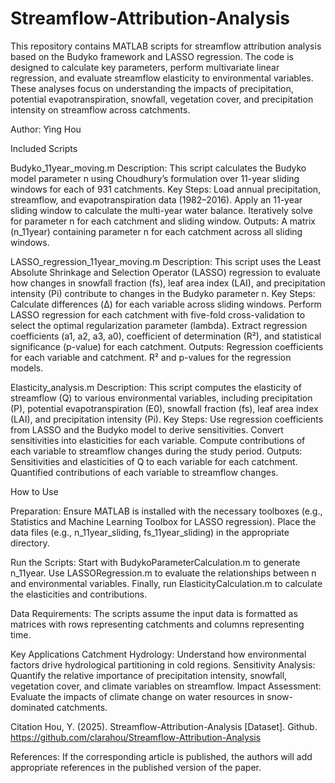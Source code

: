 # Streamflow-Attribution-Analysis
This repository contains MATLAB scripts for streamflow attribution analysis based on the Budyko framework and LASSO regression. The code is designed to calculate key parameters, perform multivariate linear regression, and evaluate streamflow elasticity to environmental variables. These analyses focus on understanding the impacts of precipitation, potential evapotranspiration, snowfall, vegetation cover, and precipitation intensity on streamflow across catchments.

Author: Ying Hou

Included Scripts

Budyko_11year_moving.m
Description: This script calculates the Budyko model parameter n using Choudhury’s formulation over 11-year sliding windows for each of 931 catchments.
Key Steps:
Load annual precipitation, streamflow, and evapotranspiration data (1982–2016).
Apply an 11-year sliding window to calculate the multi-year water balance.
Iteratively solve for parameter n for each catchment and sliding window.
Outputs:
A matrix (n_11year) containing parameter n for each catchment across all sliding windows.

LASSO_regression_11year_moving.m
Description: This script uses the Least Absolute Shrinkage and Selection Operator (LASSO) regression to evaluate how changes in snowfall fraction (fs), leaf area index (LAI), and precipitation intensity (Pi) contribute to changes in the Budyko parameter n.
Key Steps:
Calculate differences (Δ) for each variable across sliding windows.
Perform LASSO regression for each catchment with five-fold cross-validation to select the optimal regularization parameter (lambda).
Extract regression coefficients (a1, a2, a3, a0), coefficient of determination (R²), and statistical significance (p-value) for each catchment.
Outputs:
Regression coefficients for each variable and catchment.
R² and p-values for the regression models.

Elasticity_analysis.m
Description: This script computes the elasticity of streamflow (Q) to various environmental variables, including precipitation (P), potential evapotranspiration (E0), snowfall fraction (fs), leaf area index (LAI), and precipitation intensity (Pi).
Key Steps:
Use regression coefficients from LASSO and the Budyko model to derive sensitivities.
Convert sensitivities into elasticities for each variable.
Compute contributions of each variable to streamflow changes during the study period.
Outputs:
Sensitivities and elasticities of Q to each variable for each catchment.
Quantified contributions of each variable to streamflow changes.

How to Use

Preparation:
Ensure MATLAB is installed with the necessary toolboxes (e.g., Statistics and Machine Learning Toolbox for LASSO regression).
Place the data files (e.g., n_11year_sliding, fs_11year_sliding) in the appropriate directory.

Run the Scripts:
Start with BudykoParameterCalculation.m to generate n_11year.
Use LASSORegression.m to evaluate the relationships between n and environmental variables.
Finally, run ElasticityCalculation.m to calculate the elasticities and contributions.

Data Requirements:
The scripts assume the input data is formatted as matrices with rows representing catchments and columns representing time.

Key Applications
Catchment Hydrology: Understand how environmental factors drive hydrological partitioning in cold regions.
Sensitivity Analysis: Quantify the relative importance of precipitation intensity, snowfall, vegetation cover, and climate variables on streamflow.
Impact Assessment: Evaluate the impacts of climate change on water resources in snow-dominated catchments.

Citation
Hou, Y. (2025). Streamflow-Attribution-Analysis [Dataset]. Github. https://github.com/clarahou/Streamflow-Attribution-Analysis

References:
If the corresponding article is published, the authors will add appropriate references in the published version of the paper.
